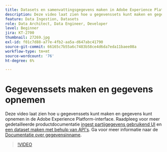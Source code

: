 ```yaml
---
title: Datasets en samenvattingsgegevens maken in Adobe Experience Platform
description: Deze video laat zien hoe u gegevenssets kunt maken en gegevens kunt opnemen in de Adobe Experience Platform-interface.
feature: Data Ingestion, Datasets
role: Data Architect, Data Engineer, Developer
level: Beginner
jira: KT-2700
thumbnail: 27269.jpg
exl-id: f01c7d88-a77e-4fb2-aa5a-d647abc41790
source-git-commit: 66165c7b55a6c7483b58ce4d6da7eda11baee08a
workflow-type: tm+mt
source-wordcount: '76'
ht-degree: 6%

---
```


# Gegevenssets maken en gegevens opnemen

Deze video laat zien hoe u gegevenssets kunt maken en gegevens kunt opnemen in de Adobe Experience Platform-interface. Raadpleeg voor meer gedetailleerde productdocumentatie [ingest partijgegevens gebruikend UI](https://experienceleague.adobe.com/docs/experience-platform/ingestion/tutorials/ingest-batch-data.html) en [een dataset maken met behulp van API&#39;s](https://experienceleague.adobe.com/docs/experience-platform/catalog/datasets/create.html). Ga voor meer informatie naar de [Documentatie over gegevensinname](https://experienceleague.adobe.com/docs/experience-platform/ingestion/home.html).

>[!VIDEO](https://video.tv.adobe.com/v/27269?learn=on)

